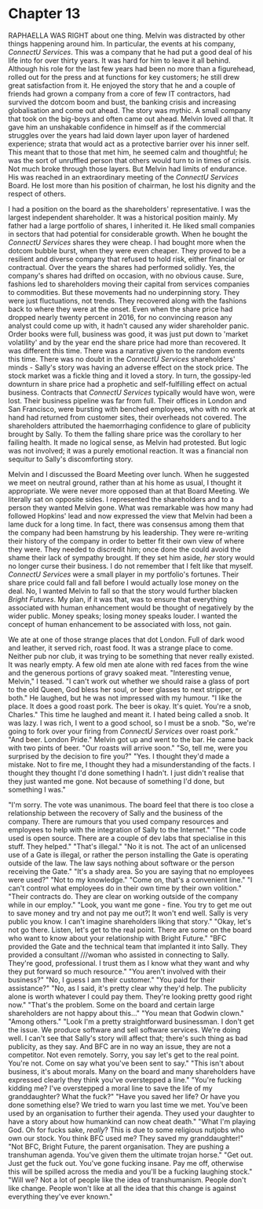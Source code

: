 
# Chapter 13 

<span class="firstLetter">R</span>APHAELLA WAS RIGHT about one thing. Melvin was distracted by other things happening around him. In particular, the events at his company, *ConnectU Services*. This was a company that he had put a good deal of his life into for over thirty years. It was hard for him to leave it all behind. Although his role for the last few years had been no more than a figurehead, rolled out for the press and at functions for key customers; he still drew great satisfaction from it. He enjoyed the story that he and a couple of friends had grown a company from a core of few IT contractors, had survived the dotcom boom and bust, the banking crisis and increasing globalisation and come out ahead. The story was mythic. A small company that took on the big-boys and often came out ahead. Melvin loved all that. It gave him an unshakable confidence in himself as if the commercial struggles over the years had laid down layer upon layer of hardened experience; strata that would act as a protective barrier over his inner self. This meant that to those that met him, he seemed calm and thoughtful; he was the sort of unruffled person that others would turn to in times of crisis. Not much broke through those layers. But Melvin had limits of endurance. His was reached in an extraordinary meeting of the *ConnectU Services* Board. He lost more than his position of chairman, he lost his dignity and the respect of others.

I had a position on the board as the shareholders' representative. I was the largest independent shareholder. It was a historical position mainly. My father had a large portfolio of shares, I inherited it. He liked small companies in sectors that had potential for considerable growth. When he bought the *ConnectU Services* shares they were cheap. I had bought more when the dotcom bubble burst, when they were even cheaper. They proved to be a resilient and diverse company that refused to hold risk, either financial or contractual. Over the years the shares had performed solidly. Yes, the company's shares had drifted on occasion, with no obvious cause. Sure, fashions led to shareholders moving their capital from services companies to commodities. But these movements had no underpinning story. They were just fluctuations, not trends. They recovered along with the fashions back to where they were at the onset. Even when the share price had dropped nearly twenty percent in 2016, for no convincing reason any analyst could come up with, it hadn't caused any wider shareholder panic. Order books were full, business was good, it was just put down to 'market volatility' and by the year end the share price had more than recovered. It was different this time. There was a narrative given to the random events this time. There was no doubt in the *ConnectU Services* shareholders' minds - Sally's story was having an adverse effect on the stock price. The stock market was a fickle thing and it loved a story. In turn, the gossipy-led downturn in share price had a prophetic and self-fulfilling effect on actual business. Contracts that *ConnectU Services* typically would have won, were lost. Their business pipeline was far from full. Their offices in London and San Francisco, were bursting with benched employees, who with no work at hand had returned from customer sites, their overheads not covered. The shareholders attributed the haemorrhaging confidence to glare of publicity brought by Sally. To them the falling share price was the corollary to her failing health. It made no logical sense, as Melvin had protested. But logic was not involved; it was a purely emotional reaction. It was a financial non sequitur to Sally's discomforting story.

Melvin and I discussed the Board Meeting over lunch. When he suggested we meet on neutral ground, rather than at his home as usual, I thought it appropriate. We were never more opposed than at that Board Meeting. We literally sat on opposite sides. I represented the shareholders and to a person they wanted Melvin gone. What was remarkable was how many had followed Hopkins' lead and now expressed the view that Melvin had been a lame duck for a long time. In fact, there was consensus among them that the company had been hamstrung by his leadership. They were re-writing their history of the company in order to better fit their own view of where they were. They needed to discredit him; once done the could avoid the shame their lack of sympathy brought. If they set him aside, *her* story would no longer curse their business.
    I do not remember that I felt like that myself. *ConnectU Services* were a small player in my portfolio's fortunes. Their share price could fall and fall before I would actually lose money on the deal. No, I wanted Melvin to fall so that the story would further blacken *Bright Futures*. My plan, if it was that, was to ensure that everything associated with human enhancement would be thought of negatively by the wider public. Money speaks; losing money speaks louder. I wanted the concept of human enhancement to be associated with loss, not gain.

We ate at one of those strange places that dot London. Full of dark wood and leather, it served rich, roast food. It was a strange place to come. Neither pub nor club, it was trying to be something that never really existed. It was nearly empty. A few old men ate alone with red faces from the wine and the generous portions of gravy soaked meat. 
    "Interesting venue, Melvin," I teased. "I can't work out whether we should raise a glass of port to the old Queen, God bless her soul, or beer glasses to next stripper, or both." He laughed, but he was not impressed with my humour.
    "I like the place. It does a good roast pork. The beer is okay. It's quiet. You're a snob, Charles." This time he laughed and meant it. I hated being called a snob. It was lazy. I was rich, I went to a good school, so I must be a snob.
    "So, we're going to fork over your firing from *ConnectU Services* over roast pork."
    "And beer. London Pride." Melvin got up and went to the bar. He came back with two pints of beer. "Our roasts will arrive soon."
    "So, tell me, were you surprised by the decision to fire you?"
    "Yes. I thought they'd made a mistake. Not to fire me, I thought they had a misunderstanding of the facts. I thought they thought I'd done something I hadn't. I just didn't realise that they just wanted me gone. Not because of something I'd done, but something I was."

"I'm sorry. The vote was unanimous. The board feel that there is too close a relationship between the recovery of Sally and the business of the company. There are rumours that you used company resources and employees to help with the integration of Sally to the Internet."
"The code used is open source. There are a couple of dev labs that specialise in this stuff. They helped."
"That's illegal."
"No it is not. The act of an unlicensed use of a Gate is illegal, or rather the person installing the Gate is operating outside of the law. The law says nothing about software or the person receiving the Gate."
"It's a shady area. So you are saying that no employees were used?"
"Not to my knowledge."
"Come on, that's a convenient line."
"I can't control what employees do in their own time by their own volition."
"Their contracts do. They are clear on working outside of the company while in our employ."
"Look, you want me gone - fine. You try to get me out to save money and try and not pay me out?¦ It won't end well. Sally is very public you know. I can't imagine shareholders liking that story."
"Okay, let's not go there. Listen, let's get to the real point. There are some on the board who want to know about your relationship with Bright Future."
"BFC provided the Gate and the technical team that implanted it into Sally. They provided a consultant ///woman who assisted in connecting to Sally. They're good, professional. I trust them as I know what they want and why they put forward so much resource."
"You aren't involved with their business?"
"No, I guess I am their customer."
"You paid for their assistance?"
"No, as I said, it's pretty clear why they'd help. The publicity alone is worth whatever I could pay them. They're looking pretty good right now."
"That's the problem. Some on the board and certain large shareholders are not happy about this..."
"You mean that Godwin clown."
"Among others."
"Look I'm a pretty straightforward businessman. I don't get the issue. We produce software and sell software services. We're doing well. I can't see that Sally's story will affect that; there's such thing as bad publicity, as they say. And BFC are in no way an issue, they are not a competitor. Not even remotely. Sorry, you say let's get to the real point. You're not. Come on say what you've been sent to say."
"This isn't about business, it's about morals. Many on the board and many shareholders have expressed clearly they think you've overstepped a line."
"You're fucking kidding me? I've overstepped a moral line to save the life of my granddaughter? What the fuck?"
"Have you saved her life? Or have you done something else? We tried to warn you last time we met. You've been used by an organisation to further their agenda. They used your daughter to have a story about how humankind can now cheat death."
"What I'm playing God. Oh for fucks sake, *really*? This is due to some religious nutjobs who own our stock. You think BFC used me? They saved my granddaughter!"
"Not BFC, Bright Future, the parent organisation. They are pushing a transhuman agenda. You've given them the ultimate trojan horse."
"Get out. Just get the fuck out. You've gone fucking insane. Pay me off, otherwise this will be spilled across the media and you'll be a fucking laughing stock."
"Will we? Not a lot of people like the idea of transhumanism. People don't like change. People won't like at all the idea that this change is against everything they've ever known."

